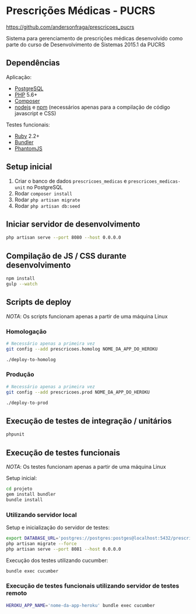 # Prescrições Médicas - PUCRS

https://github.com/andersonfraga/prescricoes_pucrs

Sistema para gerenciamento de prescrições médicas desenvolvido como parte do curso
de Desenvolvimento de Sistemas 2015.1 da PUCRS

## Dependências

Aplicação:

- [PostgreSQL](http://www.postgresql.org/)
- [PHP](http://php.net/) 5.6+
- [Composer](https://getcomposer.org/)
- [nodejs](https://nodejs.org/) e [npm](https://www.npmjs.com/) (necessários apenas para a compilação de código javascript e CSS)

Testes funcionais:

- [Ruby](https://www.ruby-lang.org/) 2.2+
- [Bundler](http://bundler.io/)
- [PhantomJS](http://phantomjs.org/)

## Setup inicial

1. Criar o banco de dados `prescricoes_medicas` e `prescricoes_medicas-unit` no PostgreSQL
2. Rodar `composer install`
3. Rodar `php artisan migrate`
4. Rodar `php artisan db:seed`

## Iniciar servidor de desenvolvimento

```sh
php artisan serve --port 8080 --host 0.0.0.0
```

## Compilação de JS / CSS durante desenvolvimento

```sh
npm install
gulp --watch
```

## Scripts de deploy

_NOTA_: Os scripts funcionam apenas a partir de uma máquina Linux

### Homologação

```sh
# Necessário apenas a primeira vez
git config --add prescricoes.homolog NOME_DA_APP_DO_HEROKU

./deploy-to-homolog
```

### Produção


```sh
# Necessário apenas a primeira vez
git config --add prescricoes.prod NOME_DA_APP_DO_HEROKU

./deploy-to-prod
```

## Execução de testes de integração / unitários

```sh
phpunit
```

## Execução de testes funcionais

_NOTA_: Os testes funcionam apenas a partir de uma máquina Linux

Setup inicial:

```sh
cd projeto
gem install bundler
bundle install
```

### Utilizando servidor local

Setup e inicialização do servidor de testes:

```sh
export DATABASE_URL='postgres://postgres:postges@localhost:5432/prescricoes_medicas-features'
php artisan migrate --force
php artisan serve --port 8081 --host 0.0.0.0
```

Execução dos testes utilizando cucumber:

```sh
bundle exec cucumber
```

### Execução de testes funcionais utilizando servidor de testes remoto

```sh
HEROKU_APP_NAME='nome-da-app-heroku' bundle exec cucumber
```
